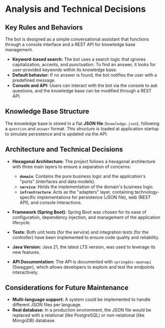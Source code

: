 # Analysis and Technical Decisions

## Key Rules and Behaviors

The bot is designed as a simple conversational assistant that functions through a console interface and a REST API for knowledge base management.

* **Keyword-based search:** The bot uses a search logic that ignores capitalization, accents, and punctuation. To find an answer, it looks for user-provided keywords within its knowledge base.
* **Default behavior:** If no answer is found, the bot notifies the user with a predefined message.
* **Console and API:** Users can interact with the bot via the console to ask questions, and the knowledge base can be modified through a REST API.

## Knowledge Base Structure

The knowledge base is stored in a flat **JSON file** (`knowledge.json`), following a `question` and `answer` format. This structure is loaded at application startup to simulate persistence and is updated via the API.

## Architecture and Technical Decisions

* **Hexagonal Architecture:** The project follows a hexagonal architecture with three main layers to ensure a separation of concerns:
    * **`domain`**: Contains the pure business logic and the application's "ports" (interfaces and data models).
    * **`service`**: Holds the implementation of the domain's business logic.
    * **`infrastructure`**: Acts as the "adapters" layer, containing technology-specific implementations for persistence (JSON file), web (REST API), and console interactions.

* **Framework (Spring Boot):** Spring Boot was chosen for its ease of configuration, dependency injection, and management of the application lifecycle.
* **Tests:** Both unit tests (for the service) and integration tests (for the controller) have been implemented to ensure code quality and reliability.
* **Java Version:** Java 21, the latest LTS version, was used to leverage its new features.
* **API Documentation:** The API is documented with `springdoc-openapi` (Swagger), which allows developers to explore and test the endpoints interactively.

## Considerations for Future Maintenance

* **Multi-language support:** A system could be implemented to handle different JSON files per language.
* **Real database:** In a production environment, the JSON file would be replaced with a relational (like PostgreSQL) or non-relational (like MongoDB) database.